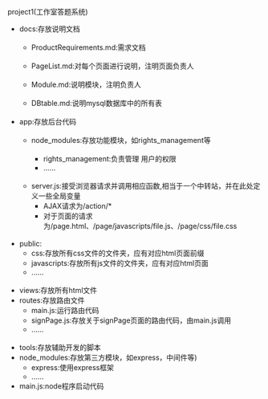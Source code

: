 project1(工作室答题系统)
   <ul>
     <li>docs:存放说明文档
      <ul>
      <li>ProductRequirements.md:需求文档</li>
      <li>PageList.md:对每个页面进行说明，注明页面负责人</li>
      <li>Module.md:说明模块，注明负责人</li>    
      <li>DBtable.md:说明mysql数据库中的所有表</li>
      </ul>
     </li>
     <li>app:存放后台代码
      <ul>
      <li>node_modules:存放功能模块，如rights_management等
             <ul>
             <li>rights_management:负责管理 用户的权限</li>
             <li>......</li>
             </ul>
      </li>
      <li>server.js:接受浏览器请求并调用相应函数,相当于一个中转站，并在此处定义一些全局变量
        <ul>
        <li>AJAX请求为/action/*</li>
        <li>对于页面的请求为/page.html、/page/javascripts/file.js、/page/css/file.css</li>
        </ul>
      </li>
      </ul>
     </li>
     <li>public:
       <ul>
       <li>css:存放所有css文件的文件夹，应有对应html页面前缀</li>
       <li>javascripts:存放所有js文件的文件夹，应有对应html页面 </li>
       <li>......</li>
       </ul>
     </li>
     <li>views:存放所有html文件 
     </li>
     <li>routes:存放路由文件
       <ul>
       <li>main.js:运行路由代码</li>
       <li>signPage.js:存放关于signPage页面的路由代码，由main.js调用</li>
       <li>......</li>
       </ul>
     </li>
     <li>tools:存放辅助开发的脚本 </li>
     <li>node_modules:存放第三方模块，如express，中间件等)
       <ul>
       <li>express:使用express框架</li>
       <li>......</li>
       </ul>
     </li>
     <li>main.js:node程序启动代码</li>
   </ul>
